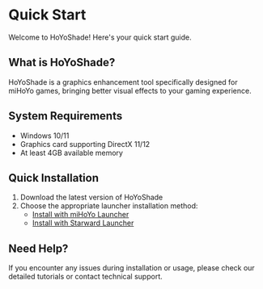 # Quick Start

Welcome to HoYoShade! Here's your quick start guide.

## What is HoYoShade?

HoYoShade is a graphics enhancement tool specifically designed for miHoYo games, bringing better visual effects to your gaming experience.

## System Requirements

- Windows 10/11
- Graphics card supporting DirectX 11/12
- At least 4GB available memory

## Quick Installation

1. Download the latest version of HoYoShade
2. Choose the appropriate launcher installation method:
   - [Install with miHoYo Launcher](/en/tutorial/mihoyo-launcher)
   - [Install with Starward Launcher](/en/tutorial/starward-launcher)

## Need Help?

If you encounter any issues during installation or usage, please check our detailed tutorials or contact technical support.